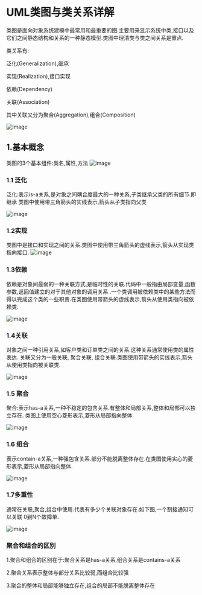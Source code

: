 # UML类图与类关系详解

类图是面向对象系统建模中最常用和最重要的图.主要用来显示系统中类,接口以及
它们之间静态结构和关系的一种静态模型.类图中理清类与类之间关系是重点.

类关系有:

泛化(Generalization),继承

实现(Realization),接口实现

依赖(Dependency)

关联(Association)

其中关联又分为聚合(Aggregation),组合(Composition)

![image](https://github.com/williamzhang11/fastArchDegin/blob/master/src/main/java/com/xiu/fastarchdegin/kafka/image/uml.png)

## 1.基本概念

类图的3个基本组件:类名,属性,方法
![image](https://github.com/williamzhang11/fastArchDegin/blob/master/src/main/java/com/xiu/fastarchdegin/kafka/image/class.png)

### 1.1 泛化

泛化:表示is-a关系,是对象之间耦合度最大的一种关系,子类继承父类的所有细节.即继承
类图中使用带三角箭头的实线表示,箭头从子类指向父类

![image](https://github.com/williamzhang11/fastArchDegin/blob/master/src/main/java/com/xiu/fastarchdegin/kafka/image/generalization.jpg)

### 1.2实现

类图中是接口和实现之间的关系.类图中使用带三角箭头的虚线表示,箭头从实现类指向接口.
![image](https://github.com/williamzhang11/fastArchDegin/blob/master/src/main/java/com/xiu/fastarchdegin/kafka/image/realization.jpg)

### 1.3依赖

依赖是对象间最弱的一种关联方式,是临时性的关联.代码中一般指由局部变量,函数参数,返回值建立的对于其他对象的调用关系
.一个类调用被依赖类中的某些方法而得以完成这个类的一些职责.在类图使用带箭头的虚线表示,箭头从使用类指向被依赖类.

![image](https://github.com/williamzhang11/fastArchDegin/blob/master/src/main/java/com/xiu/fastarchdegin/kafka/image/dependency.jpg)

### 1.4关联

对象之间一种引用关系,如客户类和订单类之间的关系.这种关系通常使用类的属性表达.
关联又分为一般关联,
聚合关联,
组合关联.类图使用带箭头的实线表示,箭头从使用类指向被关联类.


![image](https://github.com/williamzhang11/fastArchDegin/blob/master/src/main/java/com/xiu/fastarchdegin/kafka/image/association.jpg)

### 1.5 聚合

聚合:表示has-a关系,一种不稳定的包含关系.有整体和局部关系,整体和局部可以独立存在.
类图上使用空心菱形表示,菱形从局部指向整体


![image](https://github.com/williamzhang11/fastArchDegin/blob/master/src/main/java/com/xiu/fastarchdegin/kafka/image/aggregation.jpg)

### 1.6 组合

表示contain-a关系,一种强包含关系.部分不能脱离整体存在.在类图使用实心的菱形表示,菱形从局部指向整体.

![image](https://github.com/williamzhang11/fastArchDegin/blob/master/src/main/java/com/xiu/fastarchdegin/kafka/image/composition.jpg)

### 1.7多重性

通常在关联,聚合,组合中使用.代表有多少个关联对象存在.如下图,一个割接通知可以关联
0到N个故障单.

![image](https://github.com/williamzhang11/fastArchDegin/blob/master/src/main/java/com/xiu/fastarchdegin/kafka/image/multiplicity.jpg)

### 聚合和组合的区别

1.聚合和组合的区别在于:聚合关系是has-a关系,组合关系是contains-a关系

2.聚合关系表示整体与部分关系比较弱,而组合比较强

3.聚合的整体和局部能够独立存在,组合的局部不能脱离整体存在











